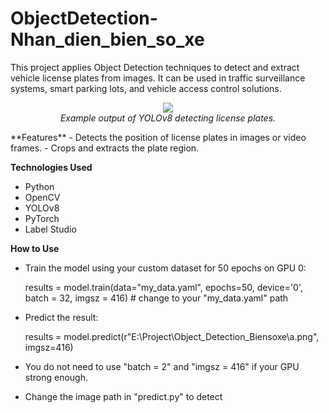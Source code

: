 # ObjectDetection-Nhan_dien_bien_so_xe
This project applies Object Detection techniques to detect and extract vehicle license plates from images. It can be used in traffic surveillance systems, smart parking lots, and vehicle access control solutions.
<p align="center">
  <img src="C:\Users\ADMIN\Desktop\Object Detection - biển số xe\ObjectDetection-Nhan_dien_bien_so_xe\demo\video1.gif"><br/>
  <i>Example output of YOLOv8 detecting license plates.</i>
</p>
**Features**
- Detects the position of license plates in images or video frames.
- Crops and extracts the plate region.
  
**Technologies Used**
- Python
- OpenCV
- YOLOv8
- PyTorch
- Label Studio

**How to Use**
- Train the model using your custom dataset for 50 epochs on GPU 0:
  
    results = model.train(data="my_data.yaml", epochs=50, device='0', batch = 32, imgsz = 416)  # change to your "my_data.yaml" path
  
- Predict the result:
  
  results = model.predict(r"E:\Project\Object_Detection_Biensoxe\a.png", imgsz=416)

- You do not need to use "batch = 2" and "imgsz = 416" if your GPU strong enough.

- Change the image path in "predict.py" to detect


